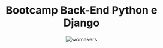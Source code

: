 
<div align="center">
<h1> Bootcamp Back-End Python e Django</h1>

![womakers](https://github.com/luanaxcardoso/Exercicios-WoMakersCode/assets/112970416/72222a89-f0f7-4b2c-a30e-00495a0ecaa7)


